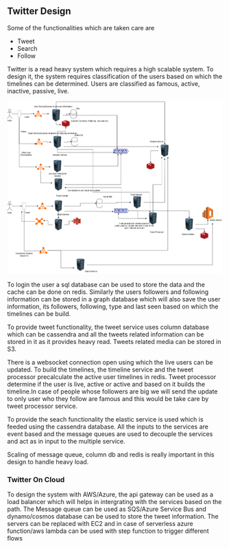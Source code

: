 ## Twitter Design

Some of the functionalities which are taken care are

- Tweet
- Search
- Follow

Twitter is a read heavy system which requires a high scalable system. To design it, the system requires classification of the users based on which the timelines can be determined. Users are classified as famous, active, inactive, passive, live.

![twitter](../assets/design-Twitter.png)

To login the user a sql database can be used to store the data and the cache can be done on redis. Similarly the users followers and following information can be stored in a graph database which will also save the user information, its followers, following, type and last seen based on which the timelines can be build.

To provide tweet functionality, the tweet service uses column database which can be cassendra and all the tweets related information can be stored in it as it provides heavy read. Tweets related media can be stored in S3.

There is a websocket connection open using which the live users can be updated.
To build the timelines, the timeline service and the tweet processor precalculate the active user timelines in redis. Tweet processor determine if the user is live, active or active and based on it builds the timeline.In case of people whose followers are big we will send the update to only user who they follow are famous and this would be take care by tweet processor service.

To provide the seach functionality the elastic service is used which is feeded using the cassendra database.
All the inputs to the services are event based and the message queues are used to decouple the services and act as in input to the multiple service.

Scaling of message queue, column db and redis is really important in this design to handle heavy load.


### Twitter On Cloud 

To design the system with AWS/Azure, the api gateway can be used as a load balancer which will helps in intergrating with the services based on the path. The Message queue can be used as SQS/Azure Service Bus and dynamo/cosmos database can be used to store the tweet information.
The servers can be replaced with EC2 and in case of serverless azure function/aws lambda can be used with step function to trigger different flows